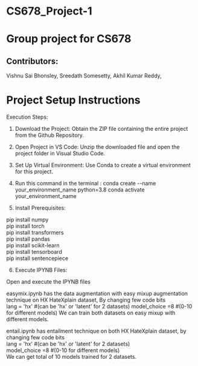 # CS678_Project-1
# Group project for CS678

## Contributors:
Vishnu Sai Bhonsley, 
Sreedath Somesetty, 
Akhil Kumar Reddy, 


# Project Setup Instructions
 Execution Steps:

1) Download the Project:  Obtain the ZIP file containing the entire project from the Github Repository.

2) Open Project in VS Code: Unzip the downloaded file and open the project folder in Visual Studio Code.

3) Set Up Virtual Environment: Use Conda to create a virtual environment for this project.

4) Run this command in the terminal :
 conda create --name your_environment_name python=3.8
 conda activate your_environment_name

 
5) Install Prerequisites:

pip install numpy<br>
pip install torch<br>
pip install transformers<br>
pip install pandas<br>
pip install scikit-learn<br>
pip install tensorboard<br>
pip install sentencepiece<br>

6) Execute IPYNB Files:

Open and execute the IPYNB files 


   





easymix.ipynb has the data augmentation with easy mixup augmentation technique on HX HateXplain dataset, By changing few code bits <br />
lang = 'hx' #(can be 'hx' or 'latent' for 2 datasets)
model_choice =8 #(0-10 for different models)
We can train both datasets on easy mixup with different models.


entail.ipynb has entailment technique on both HX HateXplain dataset, by changing few code bits <br />
lang = 'hx' #(can be 'hx' or 'latent' for 2 datasets)<br />
model_choice =8 #(0-10 for different models)<br />
We can get total of 10 models trained for 2 datasets.<br />

